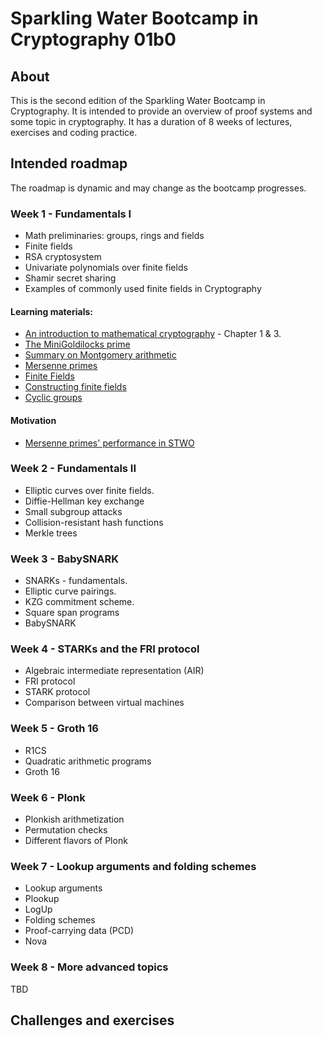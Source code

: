 # Sparkling Water Bootcamp in Cryptography 01b0

## About

This is the second edition of the Sparkling Water Bootcamp in Cryptography. It is intended to provide an overview of proof systems and some topic in cryptography. It has a duration of 8 weeks of lectures, exercises and coding practice.

## Intended roadmap

The roadmap is dynamic and may change as the bootcamp progresses.

### Week 1 - Fundamentals I

- Math preliminaries: groups, rings and fields
- Finite fields
- RSA cryptosystem
- Univariate polynomials over finite fields
- Shamir secret sharing
- Examples of commonly used finite fields in Cryptography

#### Learning materials:

- [An introduction to mathematical cryptography](https://books.google.com.ar/books/about/An_Introduction_to_Mathematical_Cryptogr.html?id=BHuTQgAACAAJ&source=kp_book_description&redir_esc=y) - Chapter 1 & 3.
- [The MiniGoldilocks prime](https://xn--2-umb.com/22/goldilocks/)
- [Summary on Montgomery arithmetic](https://eprint.iacr.org/2017/1057.pdf)
- [Mersenne primes](https://eprint.iacr.org/2023/824.pdf)
- [Finite Fields](https://www.youtube.com/watch?v=MAhmV_omOwA&list=PLFX2cij7c2PynTNWDBzmzaD6ij170ILbQ&index=8)
- [Constructing finite fields](https://www.youtube.com/watch?v=JPiXFn9WA5Y&list=PLFX2cij7c2PynTNWDBzmzaD6ij170ILbQ&index=6)
- [Cyclic groups](https://www.youtube.com/watch?v=UIhhs38IAGM&list=PLFX2cij7c2PynTNWDBzmzaD6ij170ILbQ&index=3)

#### Motivation

- [Mersenne primes' performance in STWO](https://www.youtube.com/watch?v=_eha0QqAbIA)

### Week 2 - Fundamentals II

- Elliptic curves over finite fields.
- Diffie-Hellman key exchange
- Small subgroup attacks
- Collision-resistant hash functions
- Merkle trees

### Week 3 - BabySNARK

- SNARKs - fundamentals.
- Elliptic curve pairings.
- KZG commitment scheme.
- Square span programs
- BabySNARK

### Week 4 - STARKs and the FRI protocol

- Algebraic intermediate representation (AIR)
- FRI protocol
- STARK protocol
- Comparison between virtual machines

### Week 5 - Groth 16

- R1CS
- Quadratic arithmetic programs
- Groth 16

### Week 6 - Plonk

- Plonkish arithmetization
- Permutation checks
- Different flavors of Plonk

### Week 7 - Lookup arguments and folding schemes

- Lookup arguments
- Plookup
- LogUp
- Folding schemes
- Proof-carrying data (PCD)
- Nova

### Week 8 - More advanced topics

TBD

## Challenges and exercises